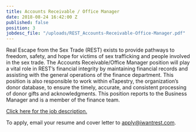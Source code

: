 ```yaml
---
title: Accounts Receivable / Office Manager
date: 2018-08-24 16:42:00 Z
published: false
position: 3
jobdesc_file: "/uploads/REST_Accounts-Receivable-Office-Manager.pdf"
---
```


Real Escape from the Sex Trade (REST) exists to provide pathways to freedom, safety, and hope for victims of sex trafficking and people involved in the sex trade. The Accounts Receivable/Office Manager position will play a vital role in REST’s financial integrity by maintaining financial records and assisting with the general operations of the finance department. This position is also responsible to work within eTapestry, the organization’s donor database, to ensure the timely, accurate, and consistent processing of donor gifts and acknowledgments. This position reports to the Business Manager and is a member of the finance team.

[Click here for the job description.](/uploads/REST_Accounts-Receivable-Office-Manager.pdf)

To apply, email your resume and cover letter to [apply@iwantrest.com](mailto:apply@iwantrest.com).